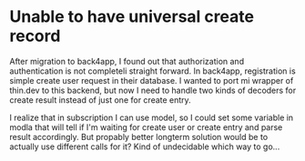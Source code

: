 # Unable to have universal create record

After migration to back4app, I found out that authorization
and authentication is not completeli straight forward.
In back4app, registration is simple create user request in
their database. I wanted to port mi wrapper of thin.dev to
this backend, but now I need to handle two kinds of decoders
for create result instead of just one for create entry.

I realize that in subscription I can use model, so I could set
some variable in modla that will tell if I'm waiting for create
user or create entry and parse result accordingly. But propably
better longterm solution would be to actually use different calls
for it? Kind of undecidable which way to go...
